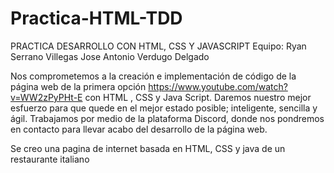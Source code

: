 # Practica-HTML-TDD
PRACTICA DESARROLLO CON HTML, CSS Y JAVASCRIPT
Equipo:
Ryan Serrano Villegas
Jose Antonio Verdugo Delgado


Nos comprometemos a la creación e implementación de código de la página web de la primera opción
https://www.youtube.com/watch?v=WW2zPyPHt-E
con HTML , CSS y Java Script.
Daremos nuestro mejor esfuerzo para que quede en el mejor estado posible; inteligente, sencilla y ágil.
Trabajamos por medio de la plataforma Discord, donde nos pondremos en contacto para llevar acabo del desarrollo de la página web.

Se creo una pagina de internet basada en HTML, CSS y java de un restaurante italiano
